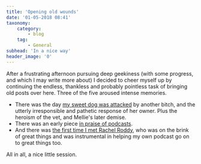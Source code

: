```yaml
---
title: 'Opening old wounds'
date: '01-05-2018 08:41'
taxonomy:
    category:
        - blog
    tag:
        - General
subhead: 'In a nice way'
header_image: '0'
---
```


After a frustrating afternoon pursuing deep geekiness (with some progress, and which I may write more about) I decided to cheer myself up by continuing the endless, thankless and probably pointless task of bringing old posts over here. Three of the five aroused intense memories.

* There was the day [my sweet dog was attacked](https:jeremycherfas.net/blog/thank-you-dr-lanza) by another bitch, and the utterly irresponsible and pathetic response of her owner. Plus the heroism of the vet, and Mellie's later demise.
* There was an early piece [in praise of podcasts](https:jeremycherfas.net/blog/what-i-like-about-podcasts).
* And there was [the first time I met Rachel Roddy](https:jeremycherfas.net/blog/mentuccia-is-not-pennyroyal), who was on the brink of great things and was instrumental in helping my own podcast go on to great things too.

All in all, a nice little session.